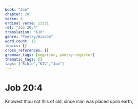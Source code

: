 ```yaml
---
book: "Job"
chapter: 20
verse: 4
ordinal_verse: 13331
ref: "Job 20:4"
translation: "KJV"
genre: "Poetry/Wisdom"
word_count: 12
topics: []
cross_references: []
grammar_tags: [negation, poetry-register]
thematic_tags: []
tags: ["Bible","KJV","Job"]
---
```


# Job 20:4

Knowest thou not this of old, since man was placed upon earth,
